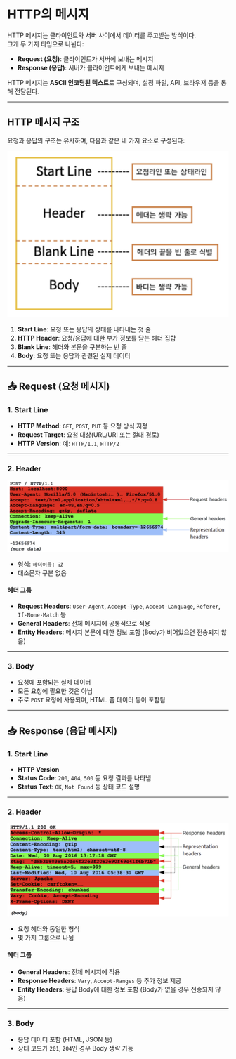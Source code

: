 # HTTP의 메시지

HTTP 메시지는 클라이언트와 서버 사이에서 데이터를 주고받는 방식이다.  
크게 두 가지 타입으로 나뉜다:

- **Request (요청)**: 클라이언트가 서버에 보내는 메시지
- **Response (응답)**: 서버가 클라이언트에게 보내는 메시지

HTTP 메시지는 **ASCII 인코딩된 텍스트**로 구성되며, 설정 파일, API, 브라우저 등을 통해 전달된다.

---

## HTTP 메시지 구조

요청과 응답의 구조는 유사하며, 다음과 같은 네 가지 요소로 구성된다:

![alt text](image-2.png)

1. **Start Line**: 요청 또는 응답의 상태를 나타내는 첫 줄  
2. **HTTP Header**: 요청/응답에 대한 부가 정보를 담는 헤더 집합  
3. **Blank Line**: 헤더와 본문을 구분하는 빈 줄  
4. **Body**: 요청 또는 응답과 관련된 실제 데이터  

---

## 📤 Request (요청 메시지)

### 1. Start Line

- **HTTP Method**: `GET`, `POST`, `PUT` 등 요청 방식 지정  
- **Request Target**: 요청 대상(URL/URI 또는 절대 경로)  
- **HTTP Version**: 예: `HTTP/1.1`, `HTTP/2`  

---

### 2. Header

![alt text](image-3.png)

- 형식: `헤더이름: 값`  
- 대소문자 구분 없음

#### 헤더 그룹

- **Request Headers**: `User-Agent`, `Accept-Type`, `Accept-Language`, `Referer`, `If-None-Match` 등  
- **General Headers**: 전체 메시지에 공통적으로 적용  
- **Entity Headers**: 메시지 본문에 대한 정보 포함 (Body가 비어있으면 전송되지 않음)  

---

### 3. Body

- 요청에 포함되는 실제 데이터  
- 모든 요청에 필요한 것은 아님  
- 주로 `POST` 요청에 사용되며, HTML 폼 데이터 등이 포함됨  

---

## 📥 Response (응답 메시지)

### 1. Start Line

- **HTTP Version**  
- **Status Code**: `200`, `404`, `500` 등 요청 결과를 나타냄  
- **Status Text**: `OK`, `Not Found` 등 상태 코드 설명  

---

### 2. Header

![alt text](image-4.png)

- 요청 헤더와 동일한 형식  
- 몇 가지 그룹으로 나뉨

#### 헤더 그룹

- **General Headers**: 전체 메시지에 적용  
- **Response Headers**: `Vary`, `Accept-Ranges` 등 추가 정보 제공  
- **Entity Headers**: 응답 Body에 대한 정보 포함 (Body가 없을 경우 전송되지 않음)  

---

### 3. Body

- 응답 데이터 포함 (HTML, JSON 등)  
- 상태 코드가 `201`, `204`인 경우 Body 생략 가능  
